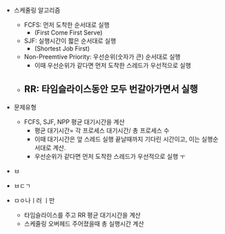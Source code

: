 - 스케줄링 알고리즘
	- FCFS: 먼저 도착한 순서대로 실행
		- (First Come First Serve)
	- SJF: 실행시간이 짧은 순서대로 실행
		- (Shortest Job First)
	- Non-Preemtive Priority: 우선순위(숫자가 큰) 순서대로 실행
		- 이때 우선순위가 같다면 먼저 도착한 스레드가 우선적으로 실행
	- RR: 타임슬라이스동안 모두 번갈아가면서 실행
		-
- 문제유형
	- FCFS, SJF, NPP 평균 대기시간을 계산
		- 평균 대기시간= 각 프로세스 대기시간/ 총 프로세스 수
		- 이때 대기시간은 앞 스레드 실행 끝날때까지 기다린 시간이고, 이는 실행순서대로 계산.
		- 우선순위가 같다면 먼저 도착한 스레드가 우선적으로 실행 ㅜ
-    ㅂ
-  ㅂㄷㄱ
- ㅁㅇ나ㅣ러 ㅣ만

	- 타임슬라이스를 주고 RR 평균 대기시간을 계산
	- 스케줄링 오버헤드 주어졌을때 총 실행시간 계산